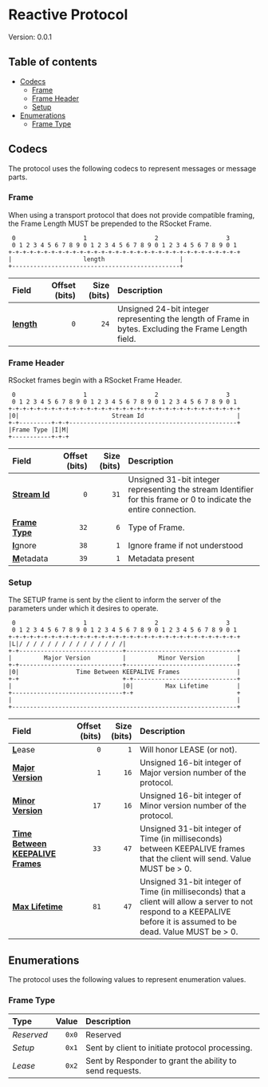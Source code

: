 # Reactive Protocol

Version: 0.0.1



## Table of contents

- [Codecs](#codecs)
  - [Frame](#frame)
  - [Frame Header](#frame-header)
  - [Setup](#setup)
- [Enumerations](#enumerations)
  - [Frame Type](#frame-type)

## Codecs

The protocol uses the following codecs to represent messages or message parts.

### Frame

When using a transport protocol that does not provide compatible framing, the Frame Length MUST be prepended to the RSocket Frame.

```
 0                   1                   2                   3
 0 1 2 3 4 5 6 7 8 9 0 1 2 3 4 5 6 7 8 9 0 1 2 3 4 5 6 7 8 9 0 1
+-+-+-+-+-+-+-+-+-+-+-+-+-+-+-+-+-+-+-+-+-+-+-+-+-+-+-+-+-+-+-+-+
|                    length                     |
+-----------------------------------------------+
```

| Field | Offset (bits) | Size (bits) | Description |
| :---- | ------------: | ----------: | :---------- |
| <ins>**length**</ins> | `0` | `24` | Unsigned 24-bit integer representing the length of Frame in bytes. Excluding the Frame Length field. |


### Frame Header

RSocket frames begin with a RSocket Frame Header.

```
 0                   1                   2                   3
 0 1 2 3 4 5 6 7 8 9 0 1 2 3 4 5 6 7 8 9 0 1 2 3 4 5 6 7 8 9 0 1
+-+-+-+-+-+-+-+-+-+-+-+-+-+-+-+-+-+-+-+-+-+-+-+-+-+-+-+-+-+-+-+-+
|0|                          Stream Id                          |
+-+---------+-+-+-----------------------------------------------+
|Frame Type |I|M|
+-----------+-+-+
```

| Field | Offset (bits) | Size (bits) | Description |
| :---- | ------------: | ----------: | :---------- |
| <ins>**Stream Id**</ins> | `0` | `31` | Unsigned 31-bit integer representing the stream Identifier for this frame or 0 to indicate the entire connection. |
| <ins>**Frame Type**</ins> | `32` | `6` | Type of Frame. |
| <ins>**I**</ins>gnore | `38` | `1` | Ignore frame if not understood |
| <ins>**M**</ins>etadata | `39` | `1` | Metadata present |


### Setup

The SETUP frame is sent by the client to inform the server of the parameters under which it desires to operate.

```
 0                   1                   2                   3
 0 1 2 3 4 5 6 7 8 9 0 1 2 3 4 5 6 7 8 9 0 1 2 3 4 5 6 7 8 9 0 1
+-+-+-+-+-+-+-+-+-+-+-+-+-+-+-+-+-+-+-+-+-+-+-+-+-+-+-+-+-+-+-+-+
|L|/ / / / / / / / / / / / / / /|
+-+-----------------------------+-------------------------------+
|         Major Version         |         Minor Version         |
+-+-----------------------------+-------------------------------+
|0|                Time Between KEEPALIVE Frames                |
+-+                             +-+-----------------------------+
|                               |0|         Max Lifetime        |
+-------------------------------+-+                             +
|                                                               |
+---------------------------------------------------------------+
```

| Field | Offset (bits) | Size (bits) | Description |
| :---- | ------------: | ----------: | :---------- |
| <ins>**L**</ins>ease | `0` | `1` | Will honor LEASE (or not). |
| <ins>**Major Version**</ins> | `1` | `16` | Unsigned 16-bit integer of Major version number of the protocol. |
| <ins>**Minor Version**</ins> | `17` | `16` | Unsigned 16-bit integer of Minor version number of the protocol. |
| <ins>**Time Between KEEPALIVE Frames**</ins> | `33` | `47` | Unsigned 31-bit integer of Time (in milliseconds) between KEEPALIVE frames that the client will send. Value MUST be > 0. |
| <ins>**Max Lifetime**</ins> | `81` | `47` | Unsigned 31-bit integer of Time (in milliseconds) that a client will allow a server to not respond to a KEEPALIVE before it is assumed to be dead. Value MUST be > 0. |


## Enumerations

The protocol uses the following values to represent enumeration values.

### Frame Type



| Type | Value | Description |
| :--- | ----: | :---------- |
| _Reserved_ | `0x0` | Reserved |
| _Setup_ | `0x1` | Sent by client to initiate protocol processing. |
| _Lease_ | `0x2` | Sent by Responder to grant the ability to send requests. |



